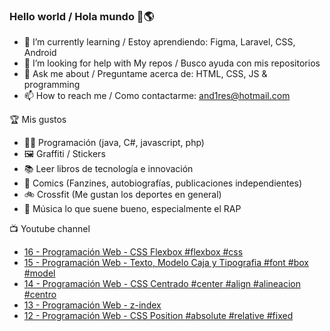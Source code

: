 ### Hello world / Hola mundo 👋🌎

<!--
**xaca/xaca** is a ✨ _special_ ✨ repository because its `README.md` (this file) appears on your GitHub profile.

Here are some ideas to get you started:
-->

- 🌱 I’m currently learning / Estoy aprendiendo: Figma, Laravel, CSS, Android
- 🤔 I’m looking for help with My repos / Busco ayuda con mis repositorios
- 💬 Ask me about / Preguntame acerca de: HTML, CSS, JS & programming 
- 📫 How to reach me / Como contactarme: and1res@hotmail.com

🏆 Mis gustos
- 👨‍💻 Programación (java, C#, javascript, php)
- 🖼️ Graffiti / Stickers
- 📚 Leer libros de tecnología e innovación
- 💢 Comics (Fanzines, autobiografías, publicaciones independientes)
- 🚲 Crossfit (Me gustan los deportes en general)
- 🎤 Música lo que suene bueno, especialmente el RAP
<!--
📝 Frases
- "I only smile in the dark, I only smile when it's complicated" Raybiez
- "De lo que ves créete la mitad de lo que no ves no te creas nada" Kase O
-->
📺 Youtube channel
<!-- BLOG-POST-LIST:START -->
- [16 - Programación Web - CSS Flexbox #flexbox #css](https://www.youtube.com/watch?v=DNXkgr6xFbo)
- [15 - Programación Web - Texto, Modelo Caja y Tipografia #font #box #model](https://www.youtube.com/watch?v=V5blAuI4X2s)
- [14 - Programación Web - CSS Centrado #center #align #alineacion #centro](https://www.youtube.com/watch?v=GHvshVWjHk8)
- [13 - Programación Web - z-index](https://www.youtube.com/watch?v=sJMc95Uysr4)
- [12 - Programación Web - CSS Position #absolute #relative #fixed](https://www.youtube.com/watch?v=NRVWOzREmL0)
<!-- BLOG-POST-LIST:END -->
